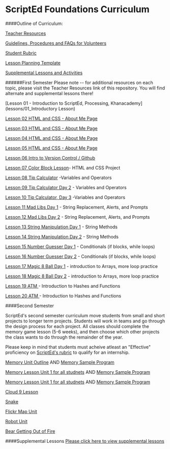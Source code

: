 ScriptEd Foundations Curriculum
==========

####Outline of Curriculum:

[Teacher Resources](Resources/)

[Guidelines, Procedures and FAQs for Volunteers](Resources/Guidelines_Procedures_FAQs.md)

[Student Rubric](http://bit.ly/ScriptEdCurriculum)

[Lesson Planning Template](https://drive.google.com/file/d/0B_tY-BUtXSQEaTMzYWVKNnpSNTlYWUs0clBOU1VqT1BUSWpV/edit?usp=sharing)

[Supplemental Lessons and Activities](https://github.com/ScriptEdcurriculum/curriculum/tree/master/Resources)

######First Semester
Please note -- for additional resources on each topic, please visit the Teacher Resources link of this repository.  You will find alternate and supplemental lessons there!

[Lesson 01 - Introduction to ScriptEd, Processing, Khanacademy](lessons/01_Introductory Lesson)	

[Lesson 02	HTML and CSS - About Me Page](lessons/02-05_html_css)	

[Lesson 03	HTML and CSS - About Me Page](lessons/02-05_html_css)	

[Lesson 04	HTML and CSS - About Me Page](lessons/02-05_html_css)	

[Lesson 05	HTML and CSS - About Me Page](lessons/02-05_html_css)	


[Lesson 06	Intro to Version Control / Github](lessons/06_Intro_to_version_control)	

[Lesson 07	Color Block Lesson](lessons/07_color_block_lesson)- HTML and CSS Project

[Lesson 08	Tip Calculator](lessons/08-10_tip-calculator) -Variables and Operators

[Lesson 09	Tip Calculator Day 2](lessons/08-10_tip-calculator) - Variables and Operators

[Lesson 10	Tip Calculator, Day 3](lessons/08-10_tip-calculator)	-Variables and Operators

[Lesson 11	Mad Libs Day 1](lessons/11-12_madlibs) - String Replacement, Alerts, and Prompts

[Lesson 12	Mad Libs Day 2](lessons/11-12_madlibs) - String Replacement, Alerts, and Prompts

[Lesson 13	String Manipulation Day 1](lessons/13-14_substring) - String Methods

[Lesson 14	String Manipulation Day 2](lessons/13-14_substring) - String Methods

[Lesson 15	Number Guesser Day 1](lessons/15-16_number_guesser)	 - Conditionals (if blocks, while loops)

[Lesson 16	Number Guesser Day 2](essons/15-16_number_guesser)	- Conditionals (if blocks, while loops)

[Lesson 17	Magic 8 Ball Day 1](lessons/17-18_magic_8_ball) - introduction to Arrays, more loop practice

[Lesson 18	Magic 8 Ball Day 2](lessons/17-18_magic_8_ball) - introduction to Arrays, more loop practice


[Lesson 19	ATM ](lessons/19-20_atm)- Introduction to Hashes and Functions

[Lesson 20	ATM ](lessons/19-20_atm)- Introduction to Hashes and Functions

####Second Semester

ScriptEd's second semester curriculum move students from small and short projects to longer term projects.  Students will work in teams and go through the design process for each project. All classes should complete the memory game lesson (5-6 weeks), and then choose which other projects the class wants to do through the remainder of the year.

Please keep in mind that students must acheive atleast an "Effective" proficiency on [ScriptEd's rubric](bit.ly/ScriptEdCurriculum) to qualify for an internship.  

[Memory Unit Outline](https://github.com/ScriptEdcurriculum/curriculum/blob/master/lessons/S02%2001%20Introductory%20Lesson/README.md) AND  [Memory Sample Program](https://github.com/ScriptEdcurriculum/curriculum/blob/master/lessons/S02%2001%20Introductory%20Lesson/Memory/memory.html)

[Memory Lesson Unit 1 for all studnets](https://github.com/ScriptEdcurriculum/curriculum/blob/master/lessons/S02%2001%20Introductory%20Lesson/README.md) AND  [Memory Sample Program](https://github.com/ScriptEdcurriculum/curriculum/blob/master/lessons/S02%2001%20Introductory%20Lesson/Memory/memory.html)

[Memory Lesson Unit 1 for all studnets](https://github.com/ScriptEdcurriculum/curriculum/blob/master/lessons/S02%2001%20Introductory%20Lesson/README.md) AND  [Memory Sample Program](https://github.com/ScriptEdcurriculum/curriculum/blob/master/lessons/S02%2001%20Introductory%20Lesson/Memory/memory.html)

[Cloud 9 Lesson](https://github.com/ScriptEdcurriculum/curriculum/tree/master/lessons/Cloud9)

[Snake](https://github.com/ScriptEdcurriculum/curriculum/tree/snake/lessons/Snake)


[Flickr Map Unit](https://github.com/ScriptEdcurriculum/curriculum/tree/FlickrMap/lessons/FlickrMap)


[Robot Unit]()

[Bear Getting Out of Fire]()

####Supplemental Lessons
[Please click here to view supplemental lessons](https://github.com/ScriptEdcurriculum/curriculum/tree/master/Resources)
